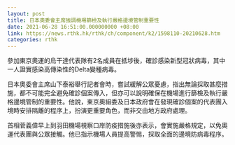 ```yaml
---
layout: post
title: 日本奧委會主席強調機場篩檢及執行嚴格邊境管制重要性
date: 2021-06-28 16:51:00.000000000 +08:00
link: https://news.rthk.hk/rthk/ch/component/k2/1598110-20210628.htm
categories: rthk
---
```


參加東京奧運的烏干達代表隊有2名成員在抵埗後，確診感染新型冠狀病毒，其中一人證實感染高傳染性的Delta變種病毒。

日本奧委會主席山下泰裕舉行記者會時，嘗試緩解公眾憂慮，指出無論採取甚麼措施，都不可能完全避免確診個案傳入，但亦可以說明確保在機場進行篩檢及執行嚴格邊境管制的重要性。他說，東京奧組委及日本政府會在發現確診個案的代表團入境時安排隔離的程序上，扮演更重要角色，而非交由地方政府處理。

首相菅義偉早上到羽田機場視察口岸防疫措施後亦表示，會實施嚴格規定，以免奧運代表團與公眾接觸。他已指示機場人員提高警惕，採取全面的邊境防病毒程序。
